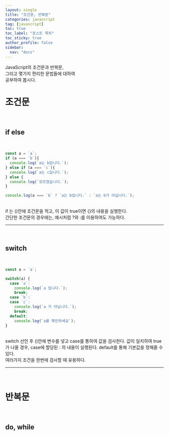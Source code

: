 ```yaml
---
layout: single
title: "조건문, 반복문"
categories: javascript
tag: [javascript]
toc: true
toc_label: "포스트 목차"
toc_sticky: true
author_profile: false
sidebar:
  nav: "docs"
---
```

JavaScript의 조건문과 반복문,  
그리고 몇가지 편리한 문법들에 대하여  
공부하여 봅시다.

# 조건문  
<br>

## if else
<br>

```javascript
const a = `a`;
if (a === `b`){
  console.log(`a는 b입니다.`);
} else if (a === `c`){
  console.log(`a는 c입니다.`);
} else {
  console.log(`모르겠습니다.`);
}

console.log(a === `b` ? `a는 b입니다.` : `a는 b가 아닙니다.`);
```  
<br>
if 는 ()안에 조건문을 적고,  
이 값이 true이면 {}의 내용을 실행한다.  
<br>
간단한 조건문의 경우에는, 예시처럼
 ?와 :를 이용하여도 가능하다.  
<br>
<hr>
<br>

## switch
<br>

```javascript
const a = `a`;

switch(a) {
  case `a`:
    console.log(`a 입니다.`);
    break;
  case `b`:
  case `c`:
    console.log(`a 가 아닙니다.`);
    break;
  default:
    console.log(`a를 확인하세요`);
}

```  
<br>
switch 선언 후 ()안에 변수를 넣고  
case를 통하여 값을 검사한다.  
값이 일치하여 true가 나올 경우,  
case에 할당된 : 의 내용이 실행된다.  
default를 통해 기본값을 정해줄 수 있다.  
<br>
여러가지 조건을 한번에 검사할 때  
유용하다.
<br>
<hr>
<br>

# 반복문
<br>

## do, while